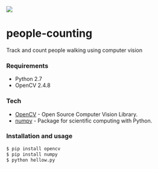 <img src="https://img.shields.io/badge/on-development-red.svg">

# people-counting
Track and count people walking using computer vision


### Requirements
* Python 2.7
* OpenCV 2.4.8


### Tech
* [OpenCV] - Open Source Computer Vision Library.
* [numpy] - Package for scientific computing with Python.
 
### Installation and usage
```sh
$ pip install opencv 
$ pip install numpy
$ python hellow.py
```


[OpenCV]: <https://opencv.org/>
[numpy]: <http://www.numpy.org/>
